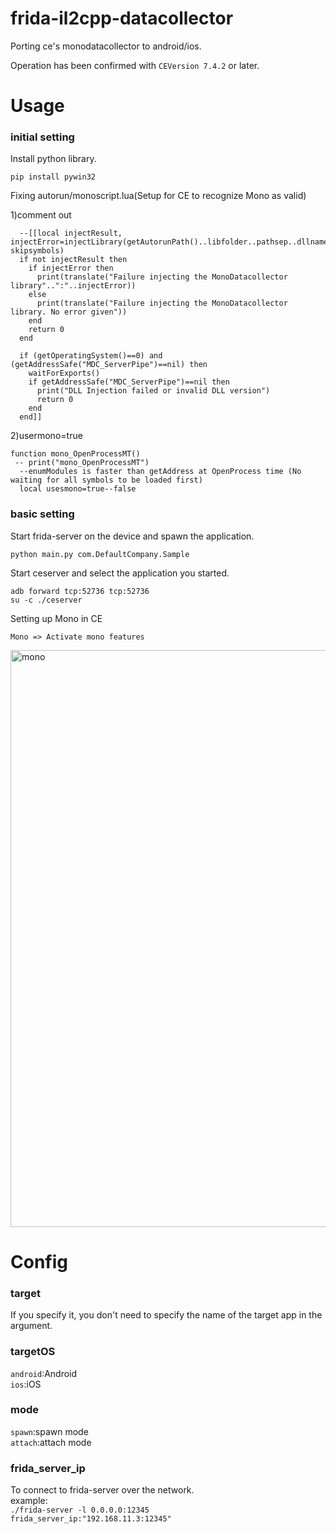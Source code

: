 # frida-il2cpp-datacollector

Porting ce's monodatacollector to android/ios.

Operation has been confirmed with `CEVersion 7.4.2` or later.

# Usage

### initial setting

Install python library.

```
pip install pywin32
```

Fixing autorun/monoscript.lua(Setup for CE to recognize Mono as valid)

1)comment out

```
  --[[local injectResult, injectError=injectLibrary(getAutorunPath()..libfolder..pathsep..dllname, skipsymbols)
  if not injectResult then
    if injectError then
      print(translate("Failure injecting the MonoDatacollector library"..":"..injectError))
    else
      print(translate("Failure injecting the MonoDatacollector library. No error given"))
    end
    return 0
  end

  if (getOperatingSystem()==0) and (getAddressSafe("MDC_ServerPipe")==nil) then
    waitForExports()
    if getAddressSafe("MDC_ServerPipe")==nil then
      print("DLL Injection failed or invalid DLL version")
      return 0
    end
  end]]
```

2)usermono=true

```
function mono_OpenProcessMT()
 -- print("mono_OpenProcessMT")
  --enumModules is faster than getAddress at OpenProcess time (No waiting for all symbols to be loaded first)
  local usesmono=true--false
```

### basic setting

Start frida-server on the device and spawn the application.

```
python main.py com.DefaultCompany.Sample
```

Start ceserver and select the application you started.

```
adb forward tcp:52736 tcp:52736
su -c ./ceserver
```

Setting up Mono in CE

```
Mono => Activate mono features
```

<img width="923" alt="mono" src="https://user-images.githubusercontent.com/96031346/170614624-2551bd9e-6096-4692-8816-6b92b44aa211.png">

# Config

### target

If you specify it, you don't need to specify the name of the target app in the argument.

### targetOS

`android`:Android  
`ios`:iOS

### mode

`spawn`:spawn mode  
`attach`:attach mode

### frida_server_ip

To connect to frida-server over the network.  
example:  
`./frida-server -l 0.0.0.0:12345`  
`frida_server_ip:"192.168.11.3:12345"`
